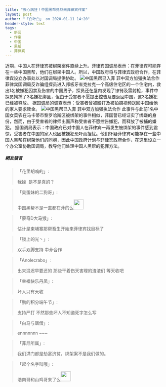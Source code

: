 ```yaml
---
title: "丧心病狂！中国黑帮竟然来菲律宾作案"
layout: post
author: "「白叶白」 on 2020-01-11 14:20"
header-style: text
tags:
  - 新闻
  - 作案
  - 中国
  - 黑帮
  - 菲律宾
---
```


近期，中国人在菲律宾被绑架案件直续上升。菲律宾国调局表示：在菲律宾可能存在一些中国黑帮，他们在绑架中国人。所以，中国政府将与菲律宾政府合作，在菲律宾设立办事处以对国调局提供协助。
<img src="http://images.feileyuan.com/images/ueditor/202001111417000033.png" title="中国黑帮已入菲 菲中双方加强执法合作" alt="中国黑帮已入菲 菲中双方加强执法合作">
菲律宾国调局反诈骗组探员进入邦板牙省克拉克一个高级住宅区的一个住宅内，救出1名被嫌犯囚禁及伤害的中国男子，探员还在屋内发现了镣铐及雷射枪，事件中探员拘捕了3名嫌犯绑匪，但由于受害者不愿提出控告及要返回中国，这3名嫌犯已经被释放。
据国调局的调查表示：受害者曾被殴打及被拍摄视频送回中国给他的家人要求赎金。
<img src="http://images.feileyuan.com/images/ueditor/202001111417000046.png" title="中国黑帮已入菲 菲中双方加强执法合作" alt="中国黑帮已入菲 菲中双方加强执法合作">
此事件与此前1名中国女菜农在马卡蒂市黎罗哈斯区被绑架的事件相似，菲国警已经证实了绑嫌的身份，然而，由于受害者的律师出面声称受害者不愿控告嫌犯，而释放了被捕的嫌犯。
据国调局表示：中国政府已对中国人在菲律宾一再发生被绑架的事件感到震惊，受害者在中国的家人也因被嫌犯恐吓而担忧。他们怀疑菲律宾可能存在一些中国人黑帮在绑架他们的同胞，因此中国政府计划与菲律宾政府合作，在这里设立一个办公室协助国调局，教导他们处理中国人黑帮的犯罪方法。

##### 網友發言 
> 「花里胡哨的」:
> <p>我操&nbsp; 是不是真的？</p>

> 「臭蛋妹的二狗哥」:
> <p>中国黑帮不是一直都在菲的么<img src="http://images.feileyuan.com/images/ueditor/dialogs/emotion/images/default/df_008.gif" width="32" height="32"></p>

> 「蒙奇D大马猴」:
> <p>估计是柬埔寨那帮畜生开始来菲律宾找目标了</p>

> 「锁上的光丶」:
> <p>双手双脚支持 中菲合作</p>

> 「Anolecrabo」:
> <p>出来混迟早要还的 那些干着伤天害理的渣渣们 等天收吧</p>

> 「幸福快乐丹凤」:
> <p>坏人只有天收</p>

> 「鹏的积分端午节」:
> <p>支持严打 不然那些坏人不知道死字怎么写</p>

> 「白马与唐僧」:
> <p>ennnnnnn ~~~</p>

> 「菲尼所属」:
> <p>我们洪门都是劫富济贫，绑架案不是我们做的。</p>


> 「起个名字叫哦」:
> <p>浩南哥和山鸡哥来了么<img src="http://images.feileyuan.com/images/ueditor/dialogs/emotion/images/default/df_008.gif" width="32" height="32"></p>


